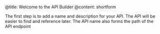 @title: Welcome to the API Builder
@content: shortform

The first step is to add a name and description for your API. The API will be easier to find and reference later. The API name also forms the path of the API endpoint  